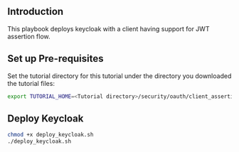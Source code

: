## Introduction
This playbook deploys keycloak with a client having support for JWT assertion flow.

## Set up Pre-requisites
Set the tutorial directory for this tutorial under the directory you downloaded
the tutorial files:

```bash
export TUTORIAL_HOME=<Tutorial directory>/security/oauth/client_assertion/keycloak
```

## Deploy Keycloak

```bash
chmod +x deploy_keycloak.sh
./deploy_keycloak.sh
```
